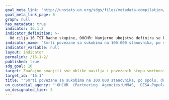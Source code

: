 ```yaml
---
goal_meta_link: 'http://unstats.un.org/sdgs/files/metadata-compilation/Metadata-Goal-16.pdf'
goal_meta_link_page: 6
graph: null
has_metadata: true
indicator: 16.1.2
indicator_definition: >-
  Od cilja 16 TST Radne skupine, OHCHR: Namjerno ubojstvo definira se kao protuzakonita smrt koja je nanesena osobi s namjerom da se uzrokuje smrt ili ozbiljne ozljede (Izvor: Međunarodna klasifikacija delikata za statističke svrhe, 2015.). U užem smislu, smrti povezane s sukobima odnose se na one smrti uzrokovane od sukobljenih strana koje su izravno povezane s borbama, kao što su tradicionalna borba  na terenu te bombardiranje. U širem smislu, smrti povezane s sukobima također uključuju i ubojstva koja predstavljaju ratne zločine, kao što su ciljanje civila ili vojnika nesposobnih za borbu. Stope su definirane zasebno kao ukupni broj namjernih ubojstava i smrti povezanih s sukobima, podijeljen s ukupnim stanovništvom, izraženo na 100.000 stanovnika. Od Službe Ujedinjenih naroda za protuminsko djelovanje: Broj smrti povezanih s sukobom uzrokovanih minama/ERW-om trebao bi uključivati "pojedince koji su bili ubijeni ili ozlijeđeni u incidentima koji uključuju uređaje detonirane prisutnošću, blizinom ili kontaktom osobe ili vozila, poput svih protupješačkih mina, mina za vozila, napuštenih eksplozivnih vojnih sredstava (AXO), neeksplodiranih vojnih sredstava (UXO) i aktiviranih IED-ova. "
indicator_name: "Smrti povezane sa sukobima na 100.000 stanovnika, po spolu, dobi i uzroku"
indicator_variable: null
layout: indicator
permalink: /16-1-2/
published: true  
sdg_goal: 16
target: Značajno smanjiti sve oblike nasilja i povezanih stopa smrtnosti posvuda.
target_id: '16.1'
title: "'Smrti povezane sa sukobima na 100.000 stanovnika, po spolu, dobi i uzroku'"
un_custodial_agency: "'OHCHR  (Partnering  Agencies:UNMAS,  DESA-Population  Division)'"
un_designated_tier: 3
---
```

